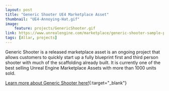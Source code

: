 ```yaml
---
layout: post
title: "Generic Shooter UE4 Marketplace Asset"
thumbnail: "UE4-Annoying-Hat.gif"
image:
    feature: projects/GenericShooter.gif
link: https://www.unrealengine.com/marketplace/generic-shooter-sample-project
tags: [Allar, projects]
---
```


Generic Shooter is a released marketplace asset is an ongoing project that allows customers to quickly start up a fully blueprint first and third person shooter with much of the scaffolding already built. It is currently one of the best selling Unreal Engine Marketplace Assets with more than 1000 units sold.

[Learn more about Generic Shooter here!](https://www.unrealengine.com/marketplace/generic-shooter-sample-project){:target="_blank"}